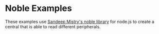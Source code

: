 # Noble Examples

These examples use [Sandeep Mistry's noble library](https://github.com/sandeepmistry/noble) for node.js to create a central that is able to read different peripherals.

